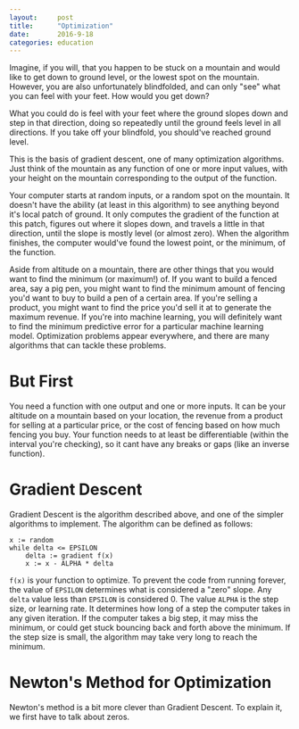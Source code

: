 ```yaml
---
layout:     post
title:      "Optimization"
date:       2016-9-18
categories: education
---
```


Imagine, if you will, that you happen to be stuck on a mountain and would like to get down to ground level, or the lowest spot on the mountain. However, you are also unfortunately blindfolded, and can only "see" what you can feel with your feet. How would you get down?

What you could do is feel with your feet where the ground slopes down and step in that direction, doing so repeatedly until the ground feels level in all directions. If you take off your blindfold, you should've reached ground level.

This is the basis of gradient descent, one of many optimization algorithms. Just think of the mountain as any function of one or more input values, with your height on the mountain corresponding to the output of the function.

Your computer starts at random inputs, or a random spot on the mountain. It doesn't have the ability (at least in this algorithm) to see anything beyond it's local patch of ground. It only computes the gradient of the function at this patch, figures out where it slopes down, and travels a little in that direction, until the slope is mostly level (or almost zero). When the algorithm finishes, the computer would've found the lowest point, or the minimum, of the function.

Aside from altitude on a mountain, there are other things that you would want to find the minimum (or maximum!) of. If you want to build a fenced area, say a pig pen, you might want to find the minimum amount of fencing you'd want to buy to build a pen of a certain area. If you're selling a product, you might want to find the price you'd sell it at to generate the maximum revenue. If you're into machine learning, you will definitely want to find the minimum predictive error for a particular machine learning model. Optimization problems appear everywhere, and there are many algorithms that can tackle these problems.

# But First

You need a function with one output and one or more inputs. It can be your altitude on a mountain based on your location, the revenue from a product for selling at a particular price, or the cost of fencing based on how much fencing you buy. Your function needs to at least be differentiable (within the interval you're checking), so it cant have any breaks or gaps (like an inverse function).

# Gradient Descent

Gradient Descent is the algorithm described above, and one of the simpler algorithms to implement. The algorithm can be defined as follows:

	x := random
	while delta <= EPSILON
    	delta := gradient f(x)
    	x := x - ALPHA * delta

`f(x)` is your function to optimize. To prevent the code from running forever, the value of `EPSILON` determines what is considered a "zero" slope. Any `delta` value less than `EPSILON` is considered 0. The value `ALPHA` is the step size, or learning rate. It determines how long of a step the computer takes in any given iteration. If the computer takes a big step, it may miss the minimum, or could get stuck bouncing back and forth above the minimum. If the step size is small, the algorithm may take very long to reach the minimum.

# Newton's Method for Optimization

Newton's method is a bit more clever than Gradient Descent. To explain it, we first have to talk about zeros.